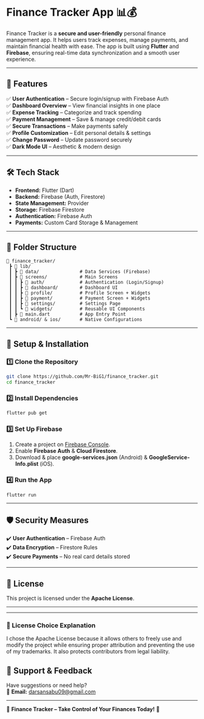 # **Finance Tracker App 📊💰**

Finance Tracker is a **secure and user-friendly** personal finance management app. It helps users track expenses, manage payments, and maintain financial health with ease. The app is built using **Flutter** and **Firebase**, ensuring real-time data synchronization and a smooth user experience.

---

## **🚀 Features**
✅ **User Authentication** – Secure login/signup with Firebase Auth  
✅ **Dashboard Overview** – View financial insights in one place  
✅ **Expense Tracking** – Categorize and track spending  
✅ **Payment Management** – Save & manage credit/debit cards  
✅ **Secure Transactions** – Make payments safely  
✅ **Profile Customization** – Edit personal details & settings  
✅ **Change Password** – Update password securely  
✅ **Dark Mode UI** – Aesthetic & modern design  

---

## **🛠️ Tech Stack**
- **Frontend:** Flutter (Dart)  
- **Backend:** Firebase (Auth, Firestore)  
- **State Management:** Provider  
- **Storage:** Firebase Firestore  
- **Authentication:** Firebase Auth  
- **Payments:** Custom Card Storage & Management  

---

## **📂 Folder Structure**
```
📂 finance_tracker/
 ┣ 📂 lib/
 ┃ ┣ 📂 data/               # Data Services (Firebase)
 ┃ ┣ 📂 screens/            # Main Screens
 ┃ ┃ ┣ 📂 auth/             # Authentication (Login/Signup)
 ┃ ┃ ┣ 📂 dashboard/        # Dashboard UI
 ┃ ┃ ┣ 📂 profile/          # Profile Screen + Widgets
 ┃ ┃ ┣ 📂 payment/          # Payment Screen + Widgets
 ┃ ┃ ┣ 📂 settings/         # Settings Page
 ┃ ┃ ┗ 📂 widgets/          # Reusable UI Components
 ┃ ┣ 📜 main.dart           # App Entry Point
 ┗ 📂 android/ & ios/       # Native Configurations
```

---

## **🔧 Setup & Installation**
### **1️⃣ Clone the Repository**
```sh
git clone https://github.com/Mr-BiG1/finance_tracker.git
cd finance_tracker
```
### **2️⃣ Install Dependencies**
```sh
flutter pub get
```
### **3️⃣ Set Up Firebase**
1. Create a project on [Firebase Console](https://console.firebase.google.com/).  
2. Enable **Firebase Auth** & **Cloud Firestore**.  
3. Download & place **google-services.json** (Android) & **GoogleService-Info.plist** (iOS).  

### **4️⃣ Run the App**
```sh
flutter run
```

---



## **🛡️ Security Measures**
✔️ **User Authentication** – Firebase Auth  
✔️ **Data Encryption** – Firestore Rules  
✔️ **Secure Payments** – No real card details stored  

---

## **📜 License**
This project is licensed under the **Apache License**.

--- 

---

### 📜 License Choice Explanation
I chose the Apache License because it allows others to freely use and modify the project while ensuring proper attribution and preventing the use of my trademarks. It also protects contributors from legal liability.


## **🌟 Support & Feedback**
Have suggestions or need help?  
📧 **Email:** darsansabu09@gmail.com  

---

🚀 **Finance Tracker – Take Control of Your Finances Today!** 🎯
